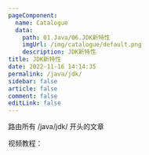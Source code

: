 ```yaml
---
pageComponent: 
  name: Catalogue
  data: 
    path: 01.Java/06.JDK新特性
    imgUrl: /img/catalogue/default.png
    description: JDK新特性
title: JDK新特性
date: 2022-11-16 14:14:35
permalink: /java/jdk/
sidebar: false
article: false
comment: false
editLink: false
---
```


路由所有 /java/jdk/ 开头的文章

视频教程：
